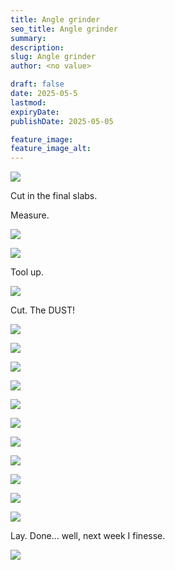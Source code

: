 ```yaml
---
title: Angle grinder
seo_title: Angle grinder
summary:
description:
slug: Angle grinder
author: <no value>

draft: false
date: 2025-05-5
lastmod:
expiryDate:
publishDate: 2025-05-05

feature_image:
feature_image_alt:
---
```


![](/images/2069.jpeg )

Cut in the final slabs.

Measure.

![](/images/2070.jpeg )



![](/images/2073.jpeg )


Tool up.

![](/images/2075.jpeg )


Cut. The DUST!

![](/images/2086.jpeg )

![](/images/2088.jpeg )

![](/images/2113.jpeg )

![](/images/2115.jpeg )

![](/images/2094.jpeg )

![](/images/2102.jpeg )


![](/images/2091.jpeg )


![](/images/2116.jpeg )

![](/images/2125.jpeg )

![](/images/2126.jpeg )

![](/images/2128.jpeg )

Lay. Done... well, next week I finesse.



![](/images/206.jpeg )